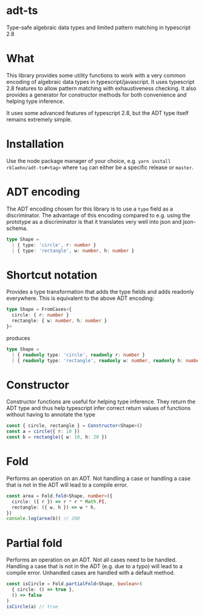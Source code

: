 # adt-ts
Type-safe algebraic data types and limited pattern matching in typescript 2.8

# What

This library provides some utility functions to work with a very common encoding of algebraic data types in
typescript/javascript. It uses typescript 2.8 features to allow pattern matching with exhaustiveness checking. It also
provides a generator for constructor methods for both convenience and helping type inference.

It uses some advanced features of typescript 2.8, but the ADT type itself remains extremely simple.

# Installation

Use the node package manager of your choice, e.g. `yarn install rklaehn/adt-ts#<tag>` where `tag` can either be a specific release or `master`.

# ADT encoding

The ADT encoding chosen for this library is to use a `type` field as a discriminator. The advantage of this encoding compared
to e.g. using the prototype as a discriminator is that it translates very well into json and json-schema.

```typescript
type Shape =
  | { type: 'circle', r: number }
  | { type: 'rectangle', w: number, h: number }
```

# Shortcut notation

Provides a type transformation that adds the type fields and adds readonly everywhere. This is equivalent to the above ADT encoding:

```typescript
type Shape = FromCases<{
  circle: { r: number }
  rectangle: { w: number, h: number }
}>
```
produces
```typescript
type Shape =
  | { readonly type: 'circle', readonly r: number }
  | { readonly type: 'rectangle', readonly w: number, readonly h: number }
```


# Constructor

Constructor functions are useful for helping type inference. They return the ADT type and thus help typescript infer correct
return values of functions without having to annotate the type

```typescript
const { circle, rectangle } = Constructor<Shape>()
const a = circle({ r: 10 })
const b = rectangle({ w: 10, h: 20 }) 
```

# Fold

Performs an operation on an ADT. Not handling a case or handling a case that is not in the ADT will lead to a compile error.

```typescript
const area = Fold.fold<Shape, number>({
  circle: ({ r }) => r * r * Math.PI,
  rectangle: ({ w, h }) => w * h,
})
console.log(area(b)) // 200
```

# Partial fold

Performs an operation on an ADT. Not all cases need to be handled. Handling a case that is not in the ADT (e.g. due to a typo) will lead to a compile error. Unhandled cases are handled with a default method.

```typescript
const isCircle = Fold.partialFold<Shape, boolean>(
  { circle: () => true },
  () => false
)
isCircle(a) // true
```
